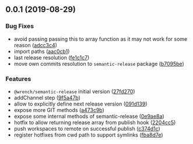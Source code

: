 ## 0.0.1 (2019-08-29)


### Bug Fixes

* avoid passing passing this to array function as it may not work for some reason ([adcc3c4](https://github.com/gavar/wrench/commit/adcc3c4))
* import paths ([aac0cb1](https://github.com/gavar/wrench/commit/aac0cb1))
* last release resolution ([fe1c1c7](https://github.com/gavar/wrench/commit/fe1c1c7))
* move own commits resolution to `semantic-release` package ([b7095be](https://github.com/gavar/wrench/commit/b7095be))


### Features

* `@wrench/semantic-release` initial version ([27fd270](https://github.com/gavar/wrench/commit/27fd270))
* addChannel step ([9f5a47b](https://github.com/gavar/wrench/commit/9f5a47b))
* allow to explicitly define next release version ([091d139](https://github.com/gavar/wrench/commit/091d139))
* expose more GIT methods ([a473c9b](https://github.com/gavar/wrench/commit/a473c9b))
* expose some internal methods of semantic-release ([0e9ae8a](https://github.com/gavar/wrench/commit/0e9ae8a))
* hotfix to allow returning release array from publish hook ([2204cc5](https://github.com/gavar/wrench/commit/2204cc5))
* push workspaces to remote on successful publish ([c374d1c](https://github.com/gavar/wrench/commit/c374d1c))
* register hotfixes from cwd path to support symlinks ([fba8d7e](https://github.com/gavar/wrench/commit/fba8d7e))
